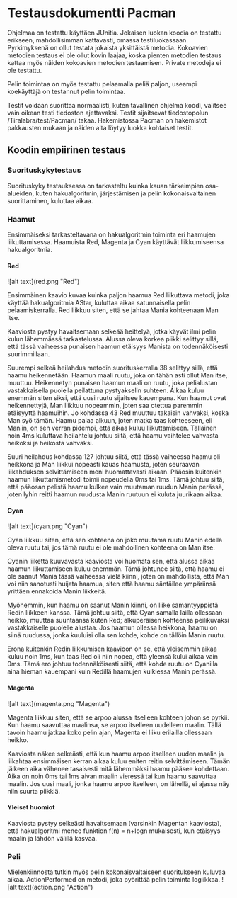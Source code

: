 <h1> Testausdokumentti Pacman </h1>

Ohjelmaa on testattu käyttäen JUnitia. Jokaisen luokan koodia on testattu erikseen, mahdollisimman kattavasti, omassa testiluokassaan. Pyrkimyksenä on ollut testata jokaista yksittäistä metodia. Kokoavien metodien testaus ei ole ollut kovin laajaa, koska pienten metodien testaus kattaa myös näiden kokoavien metodien testaamisen. Private metodeja ei ole testattu.

Pelin toimintaa on myös testattu pelaamalla peliä paljon, useampi koekäyttäjä on testannut pelin toimintaa.

Testit voidaan suorittaa normaalisti, kuten tavallinen ohjelma koodi, valitsee vain oikean testi tiedoston ajettavaksi. Testit sijaitsevat tiedostopolun /Tiralabra/test/Pacman/ takaa. Hakemistossa Pacman on hakemistot pakkausten mukaan ja näiden alta löytyy luokka kohtaiset testit.

<h2> Koodin empiirinen testaus </h2>

<h3>Suorituskykytestaus</h3>
Suorituskyky testauksessa on tarkasteltu kuinka kauan tärkeimpien osa-alueiden, kuten hakualgoritmin, järjestämisen ja pelin kokonaisvaltainen suorittaminen, kuluttaa aikaa.

<h3>Haamut</h3>
Ensimmäiseksi tarkasteltavana on hakualgoritmin toiminta eri haamujen liikuttamisessa. Haamuista Red, Magenta ja Cyan käyttävät liikkumiseensa hakualgoritmia.

<h4>Red</h4>
![alt text](red.png "Red")

Ensimmäinen kaavio kuvaa kuinka paljon haamua Red liikuttava metodi, joka käyttää hakualgoritmia AStar, kuluttaa aikaa satunnaisella pelin pelaamiskerralla. Red liikkuu siten, että se jahtaa Mania kohteenaan Man itse.

Kaaviosta pystyy havaitsemaan selkeää heittelyä, jotka käyvät ilmi pelin kulun lähemmässä tarkastelussa. Alussa oleva korkea piikki selittyy sillä, että tässä vaiheessa punaisen haamun etäisyys Manista on todennäköisesti suurimmillaan. 

Suurempi selkeä heilahdus metodin suorituskerralla 38 selittyy sillä, että haamu heikennetään. Haamun maali ruutu, joka on tähän asti ollut Man itse, muuttuu. Heikennetyn punaisen haamun maali on ruutu, joka pelialustan vastakkaisella puolella peilattuna pystyakselin suhteen. Aikaa kuluu enemmän siten siksi, että uusi ruutu sijaitsee kauempana. Kun haamut ovat heikennettyjä, Man liikkuu nopeammin, joten saa otettua paremmin etäisyyttä haamuihin.  Jo kohdassa 43 Red muuttuu takaisin vahvaksi, koska Man syö tämän. Haamu palaa alkuun, joten matka taas kohteeseen, eli Maniin, on sen verran pidempi, että aikaa kuluu liikuttamiseen. Tällainen noin 4ms kuluttava heilahtelu johtuu siitä, että haamu vaihtelee vahvasta heikoksi ja heikosta vahvaksi.

Suuri heilahdus kohdassa 127 johtuu siitä, että tässä vaiheessa haamu oli heikkona ja Man liikkui nopeasti kauas haamusta, joten seuraavan liikahduksen selvittämiseen meni huomattavasti aikaan.
Pääosin kuitenkin haamun liikuttamismetodi toimii nopeudella 0ms tai 1ms. Tämä johtuu siitä, että pääosan pelistä haamu kulkee vain muutaman ruudun Manin perässä, joten lyhin reitti haamun ruudusta Manin ruutuun ei kuluta juurikaan aikaa.

<h4>Cyan</h4>
![alt text](cyan.png "Cyan")

Cyan liikkuu siten, että sen kohteena on joko muutama ruutu Manin edellä oleva ruutu tai, jos tämä ruutu ei ole mahdollinen kohteena on Man itse.

Cyanin liikettä kuuvavasta kaaviosta voi huomata sen, että alussa aikaa haamun liikuttamiseen kuluu enemmän. Tämä johtunee siitä, että haamu ei ole saanut Mania tässä vaiheessa vielä kiinni, joten on mahdollista, että Man voi niin sanotusti huijata haamua, siten että haamu säntäilee ympäriinsä yrittäen ennakoida Manin liikkeitä.

Myöhemmin, kun haamu on saanut Manin kiinni, on liike samantyyppistä Redin liikkeen kanssa. Tämä johtuu siitä, että Cyan samalla lailla ollessaan heikko, muuttaa suuntaansa kuten Red; alkuperäisen kohteensa peilikuvaksi vastakkaiselle puolelle alustaa. Jos haamun ollessa heikkona, haamu on siinä ruudussa, jonka kuuluisi olla sen kohde, kohde on tällöin Manin ruutu. 

Erona kuitenkin Redin liikkumisen kaavioon on se, että yleisemmin aikaa kuluu noin 1ms, kun taas Red oli niin nopea, että yleensä kului aikaa vain 0ms. Tämä ero johtuu todennäköisesti siitä, että kohde ruutu on Cyanilla aina hieman kauempani kuin Redillä haamujen kulkiessa Manin perässä. 

<h4>Magenta</h4>
![alt text](magenta.png "Magenta")

Magenta liikkuu siten, että se arpoo alussa itselleen kohteen johon se pyrkii. Kun haamu saavuttaa maalinsa, se arpoo itselleen uudelleen maalin. Tällä tavoin haamu jatkaa koko pelin ajan, Magenta ei liiku erilailla ollessaan heikko.

Kaaviosta näkee selkeästi, että kun haamu arpoo itselleen uuden maalin ja liikahtaa ensimmäisen kerran aikaa kuluu eniten reitin selvittämiseen. Tämän jälkeen aika vähenee tasaisesti mitä lähemmäksi haamu pääsee kohdettaan. Aika on noin 0ms tai 1ms aivan maalin vieressä tai kun haamu saavuttaa maalin. Jos uusi maali, jonka haamu arpoo itselleen, on lähellä, ei ajassa näy niin suurta piikkiä.

<h4>Yleiset huomiot</h4>
Kaaviosta pystyy selkeästi havaitsemaan (varsinkin Magentan kaaviosta), että hakualgoritmi menee funktion f(n) = n+logn mukaisesti, kun etäisyys maalin ja lähdön välillä kasvaa.

<h3>Peli</h3>
Mielenkiinnosta tutkin myös pelin kokonaisvaltaiseen suoritukseen kuluvaa aikaa. ActionPerformed on metodi, joka pyörittää pelin toiminta logiikkaa.
![alt text](action.png "Action")
